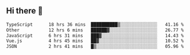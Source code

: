 ## Hi there 👋

<!--START_SECTION:waka-->

```txt
TypeScript      18 hrs 36 mins  ██████████▒░░░░░░░░░░░░░░   41.16 %
Other           12 hrs 6 mins   ██████▓░░░░░░░░░░░░░░░░░░   26.77 %
JavaScript      6 hrs 31 mins   ███▓░░░░░░░░░░░░░░░░░░░░░   14.43 %
Vue.js          4 hrs 45 mins   ██▓░░░░░░░░░░░░░░░░░░░░░░   10.52 %
JSON            2 hrs 41 mins   █▒░░░░░░░░░░░░░░░░░░░░░░░   05.96 %
```

<!--END_SECTION:waka-->
